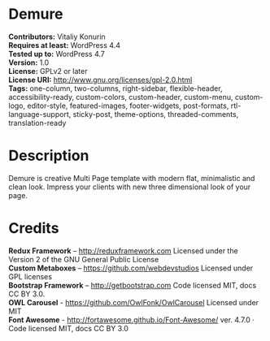 # Demure
**Contributors:** Vitaliy Konurin <br />
**Requires at least:** WordPress 4.4<br />
**Tested up to:** WordPress 4.7<br />
**Version:** 1.0<br />
**License:** GPLv2 or later<br />
**License URI:** http://www.gnu.org/licenses/gpl-2.0.html<br />
**Tags:** one-column, two-columns, right-sidebar, flexible-header, accessibility-ready, custom-colors, custom-header, custom-menu, custom-logo, editor-style, featured-images, footer-widgets, post-formats, rtl-language-support, sticky-post, theme-options, threaded-comments, translation-ready
<br />

# Description
Demure is creative Multi Page template with modern flat, minimalistic and clean look. Impress your clients with new three dimensional look of your page.

# Credits
**Redux Framework** – http://reduxframework.com Licensed under the Version 2 of the GNU General Public License <br />
**Custom Metaboxes** – https://github.com/webdevstudios Licensed under GPL licenses<br />
**Bootstrap Framework** – http://getbootstrap.com Code licensed MIT, docs CC BY 3.0.<br />
**OWL Carousel**  - https://github.com/OwlFonk/OwlCarousel Licensed under MIT<br />
**Font Awesome** - http://fortawesome.github.io/Font-Awesome/  ver. 4.7.0 · Code licensed MIT, docs CC BY 3.0<br />

